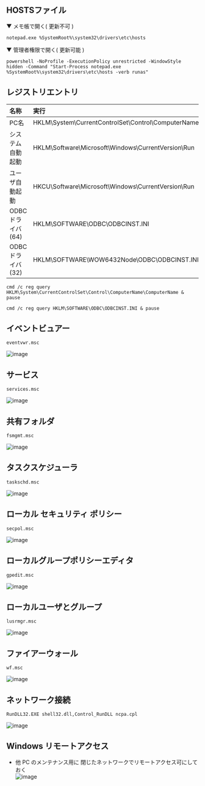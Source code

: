 ## HOSTSファイル
▼ メモ帳で開く( 更新不可 )
```
notepad.exe %SystemRoot%\system32\drivers\etc\hosts
```
▼ 管理者権限で開く( 更新可能 )
```
powershell -NoProfile -ExecutionPolicy unrestricted -WindowStyle hidden -Command "Start-Process notepad.exe %SystemRoot%\system32\drivers\etc\hosts -verb runas"
```
## レジストリエントリ

| 名称 | 実行
| :--- | :--- 
| PC名 | HKLM\System\CurrentControlSet\Control\ComputerName\ComputerName
| システム自動起動 | HKLM\Software\Microsoft\Windows\CurrentVersion\Run
| ユーザ自動起動 | HKCU\Software\Microsoft\Windows\CurrentVersion\Run
| ODBCドライバ(64) | HKLM\SOFTWARE\ODBC\ODBCINST.INI
| ODBCドライバ(32) | HKLM\SOFTWARE\WOW6432Node\ODBC\ODBCINST.INI

```
cmd /c reg query HKLM\System\CurrentControlSet\Control\ComputerName\ComputerName & pause
```
```
cmd /c reg query HKLM\SOFTWARE\ODBC\ODBCINST.INI & pause
```

## イベントビュアー
```
eventvwr.msc
```
![image](https://github.com/winofsql/subject/assets/1501327/57fefcef-3139-4d01-87f7-db3d349017d5)

## サービス
```
services.msc 
```
![image](https://github.com/winofsql/subject/assets/1501327/2036f20c-ae94-45e3-bc14-1595af123515)

## 共有フォルダ
```
fsmgmt.msc
```
![image](https://user-images.githubusercontent.com/1501327/145760588-fe44bef8-26f6-4f20-ad4c-4a7043e3236c.png)

## タスクスケジューラ
```
taskschd.msc
```
![image](https://user-images.githubusercontent.com/1501327/145761023-878657e6-e0fa-4e10-ad75-8734ef141456.png)

## ローカル セキュリティ ポリシー
```
secpol.msc
```
![image](https://user-images.githubusercontent.com/1501327/145761658-9c1b3a44-cdd1-4033-9b1c-4dedd0372ab2.png)


## ローカルグループポリシーエディタ
```
gpedit.msc
```
![image](https://user-images.githubusercontent.com/1501327/145762627-3b6c1eb5-0b36-430a-bc56-541ed7377095.png)

## ローカルユーザとグループ
```
lusrmgr.msc
```
![image](https://user-images.githubusercontent.com/1501327/145763411-71286583-363d-487a-8c8c-cea984a39f04.png)

## ファイアーウォール
```
wf.msc
```
![image](https://user-images.githubusercontent.com/1501327/145764000-2bbdf2a7-833d-410b-830b-450057ca877c.png)


## ネットワーク接続
```
RunDLL32.EXE shell32.dll,Control_RunDLL ncpa.cpl
```
![image](https://user-images.githubusercontent.com/1501327/145763147-9f1c3c1f-58c3-40c3-9164-fc7dd64f563d.png)


## Windows リモートアクセス
  - 他 PC のメンテナンス用に 閉じたネットワークでリモートアクセス可にしておく\
  ![image](https://user-images.githubusercontent.com/1501327/163701572-1be97bcf-a8fd-4175-9f69-1d152ba2cc56.png)

